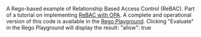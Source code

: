 A Rego-based example of Relationship Based Access Control (ReBAC). Part of a tutorial on implementing [ReBAC with OPA](https://permit.io/blog/oparebac).
A complete and operational version of this code is available in the [Rego Playground](https://play.openpolicyagent.org/p/4qkNc0GtPP).
Clicking "Evaluate" in the Rego Playground will display the result: "allow": true
